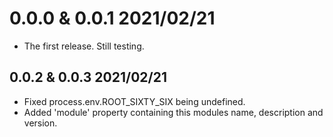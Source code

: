 # 0.0.0 & 0.0.1 2021/02/21
- The first release. Still testing.

## 0.0.2 & 0.0.3 2021/02/21
- Fixed process.env.ROOT_SIXTY_SIX being undefined.
- Added 'module' property containing this modules name, description and version.